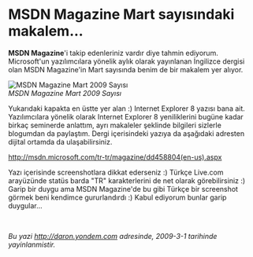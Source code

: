 # MSDN Magazine Mart sayısındaki makalem... 

**MSDN Magazine**'i takip edenleriniz vardır diye tahmin ediyorum.
Microsoft'un yazılımcılara yönelik aylık olarak yayınlanan İngilizce
dergisi olan MSDN Magazine'in Mart sayısında benim de bir makalem yer
alıyor.

![MSDN Magazine Mart 2009
Sayısı](media/MSDN_Magazine_Mart_sayisindaki_makalem/28022008_1.gif)\
*MSDN Magazine Mart 2009 Sayısı*

Yukarıdaki kapakta en üstte yer alan :) Internet Explorer 8 yazısı bana
ait. Yazılımcılara yönelik olarak Internet Explorer 8 yeniliklerini
bugüne kadar birkaç seminerde anlattım, ayrı makaleler şeklinde
bilgileri sizlerle blogumdan da paylaştım. Dergi içerisindeki yazıya da
aşağıdaki adresten dijital ortamda da ulaşabilirsiniz.

<http://msdn.microsoft.com/tr-tr/magazine/dd458804(en-us).aspx>

Yazı içerisinde screenshotlara dikkat ederseniz :) Türkçe Live.com
arayüzünde statüs barda "TR" karakterlerini de net olarak görebilirsiniz
:) Garip bir duygu ama MSDN Magazine'de bu gibi Türkçe bir screenshot
görmek beni kendimce gururlandırdı :) Kabul ediyorum bunlar garip
duygular...

 


*Bu yazi http://daron.yondem.com adresinde, 2009-3-1 tarihinde yayinlanmistir.*
